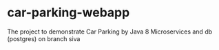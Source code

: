 # car-parking-webapp
The project to demonstrate Car Parking by Java 8 Microservices and db (postgres) on branch siva